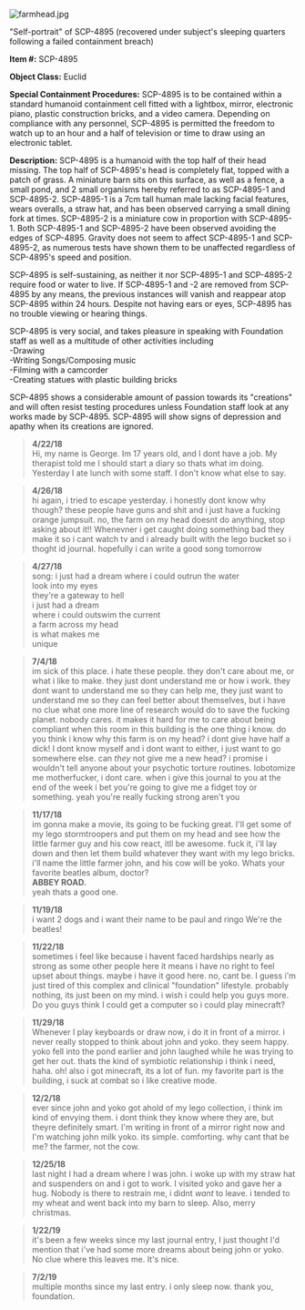 ![farmhead.jpg](http://scp-wiki.wdfiles.com/local--files/scp-4895/farmhead.jpg)

"Self-portrait" of SCP-4895 (recovered under subject's sleeping quarters following a failed containment breach)

**Item #:** SCP-4895

**Object Class:** Euclid

**Special Containment Procedures:** SCP-4895 is to be contained within a standard humanoid containment cell fitted with a lightbox, mirror, electronic piano, plastic construction bricks, and a video camera. Depending on compliance with any personnel, SCP-4895 is permitted the freedom to watch up to an hour and a half of television or time to draw using an electronic tablet.

**Description:** SCP-4895 is a humanoid with the top half of their head missing. The top half of SCP-4895's head is completely flat, topped with a patch of grass. A miniature barn sits on this surface, as well as a fence, a small pond, and 2 small organisms hereby referred to as SCP-4895-1 and SCP-4895-2. SCP-4895-1 is a 7cm tall human male lacking facial features, wears overalls, a straw hat, and has been observed carrying a small dining fork at times. SCP-4895-2 is a miniature cow in proportion with SCP-4895-1. Both SCP-4895-1 and SCP-4895-2 have been observed avoiding the edges of SCP-4895. Gravity does not seem to affect SCP-4895-1 and SCP-4895-2, as numerous tests have shown them to be unaffected regardless of SCP-4895's speed and position.

SCP-4895 is self-sustaining, as neither it nor SCP-4895-1 and SCP-4895-2 require food or water to live. If SCP-4895-1 and -2 are removed from SCP-4895 by any means, the previous instances will vanish and reappear atop SCP-4895 within 24 hours. Despite not having ears or eyes, SCP-4895 has no trouble viewing or hearing things.

SCP-4895 is very social, and takes pleasure in speaking with Foundation staff as well as a multitude of other activities including  
\-Drawing  
\-Writing Songs/Composing music  
\-Filming with a camcorder  
\-Creating statues with plastic building bricks

SCP-4895 shows a considerable amount of passion towards its "creations" and will often resist testing procedures unless Foundation staff look at any works made by SCP-4895. SCP-4895 will show signs of depression and apathy when its creations are ignored.

> **4/22/18**  
> Hi, my name is George. Im 17 years old, and I dont have a job. My therapist told me I should start a diary so thats what im doing. Yesterday I ate lunch with some staff. I don't know what else to say.

> **4/26/18**  
> hi again, i tried to escape yesterday. i honestly dont know why though? these people have guns and shit and i just have a fucking orange jumpsuit. no, the farm on my head doesnt do anything, stop asking about it!! Whenevner i get caught doing something bad they make it so i cant watch tv and i already built with the lego bucket so i thoght id journal. hopefully i can write a good song tomorrow

> **4/27/18**  
> song: i just had a dream where i could outrun the water  
> look into my eyes  
> they're a gateway to hell  
> i just had a dream  
> where i could outswim the current  
> a farm across my head  
> is what makes me  
> unique

> **7/4/18**  
> im sick of this place. i hate these people. they don't care about me, or what i like to make. they just dont understand me or how i work. they dont want to understand me so they can help me, they just want to understand me so they can feel better about themselves, but i have no clue what one more line of research would do to save the fucking planet. nobody cares. it makes it hard for me to care about being compliant when this room in this building is the one thing i know. do you think i know why this farm is on my head? i dont give have half a dick! I dont know myself and i dont want to either, i just want to go somewhere else. can _they_ not give me a new head? i promise i wouldn't tell anyone about your psychotic torture routines. lobotomize me motherfucker, i dont care. when i give this journal to you at the end of the week i bet you're going to give me a fidget toy or something. yeah you're really fucking strong aren't you

> **11/17/18**  
> im gonna make a movie, its going to be fucking great. I'll get some of my lego stormtroopers and put them on my head and see how the little farmer guy and his cow react, itll be awesome. fuck it, i'll lay down and then let them build whatever they want with my lego bricks. i'll name the little farmer john, and his cow will be yoko. Whats your favorite beatles album, doctor?  
> **ABBEY ROAD.**  
> yeah thats a good one.

> **11/19/18**  
> i want 2 dogs and i want their name to be paul and ringo We're the beatles!

> **11/22/18**  
> sometimes i feel like because i havent faced hardships nearly as strong as some other people here it means i have no right to feel upset about things. maybe i have it good here. no, cant be. I guess i'm just tired of this complex and clinical "foundation" lifestyle. probably nothing, its just been on my mind. i wish i could help you guys more. Do you guys think I could get a computer so i could play minecraft?

> **11/29/18**  
> Whenever I play keyboards or draw now, i do it in front of a mirror. i never really stopped to think about john and yoko. they seem happy.  
> yoko fell into the pond earlier and john laughed while he was trying to get her out. thats the kind of symbiotic relationship i think i need, haha. oh! also i got minecraft, its a lot of fun. my favorite part is the building, i suck at combat so i like creative mode.

> **12/2/18**  
> ever since john and yoko got ahold of my lego collection, i think im kind of envying them. i dont think they know where they are, but theyre definitely smart. I'm writing in front of a mirror right now and I'm watching john milk yoko. its simple. comforting. why cant that be me? the farmer, not the cow.

> **12/25/18**  
> last night I had a dream where I was john. i woke up with my straw hat and suspenders on and i got to work. I visited yoko and gave her a hug. Nobody is there to restrain me, i didnt _want_ to leave. i tended to my wheat and went back into my barn to sleep. Also, merry christmas.

> **1/22/19**  
> it's been a few weeks since my last journal entry, I just thought I'd mention that i've had some more dreams about being john or yoko. No clue where this leaves me. It's nice.

> **7/2/19**  
> multiple months since my last entry. i only sleep now. thank you, foundation.